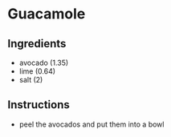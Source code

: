 # Guacamole 

## Ingredients
* avocado (1.35)
* lime (0.64)
* salt (2)

## Instructions
* peel the avocados and put them into a bowl
